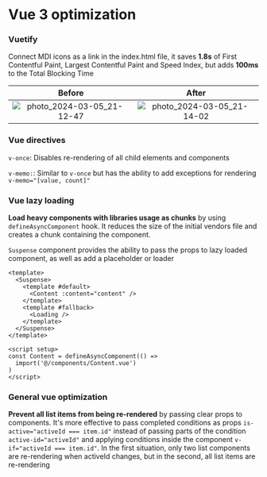 # Vue 3 optimization

### Vuetify

Connect MDI icons as a link in the index.html file, it saves **1.8s** of First Contentful Paint,
Largest Contentful Paint and Speed Index, but adds **100ms** to the Total Blocking Time

Before | After
:-:|:-:
![photo_2024-03-05_21-12-47](https://github.com/Roman0047/Movies/assets/88735800/71993e48-e688-4ac5-9fba-4f3b4ce66b50) | ![photo_2024-03-05_21-14-02](https://github.com/Roman0047/Movies/assets/88735800/6b4c5e42-eb88-4f45-989a-c0a3c6577c77)

### Vue directives

`v-once`: Disables re-rendering of all child elements and components

`v-memo:`: Similar to `v-once` but has the ability to add exceptions for rendering `v-memo="[value, count]"`

### Vue lazy loading

**Load heavy components with libraries usage as chunks** by using `defineAsyncComponent` hook.
It reduces the size of the initial vendors file and creates a chunk containing the component.

`Suspense` component provides the ability to pass the props to lazy loaded component, as well as
add a placeholder or loader

```vue
<template>
  <Suspense>
    <template #default>
      <Content :content="content" />
    </template>
    <template #fallback>
      <Loading />
    </template>
  </Suspense>
</template>

<script setup>
const Content = defineAsyncComponent(() =>
  import('@/components/Content.vue')
)
</script>
```

### General vue optimization

**Prevent all list items from being re-rendered** by passing clear props to components. It's more effective
to pass completed conditions as props `is-active="activeId === item.id"` instead of passing parts of the condition
`active-id="activeId"` and applying conditions inside the component `v-if="activeId === item.id"`. In the first
situation, only two list components are re-rendering when activeId changes, but in the second, all list items are
re-rendering